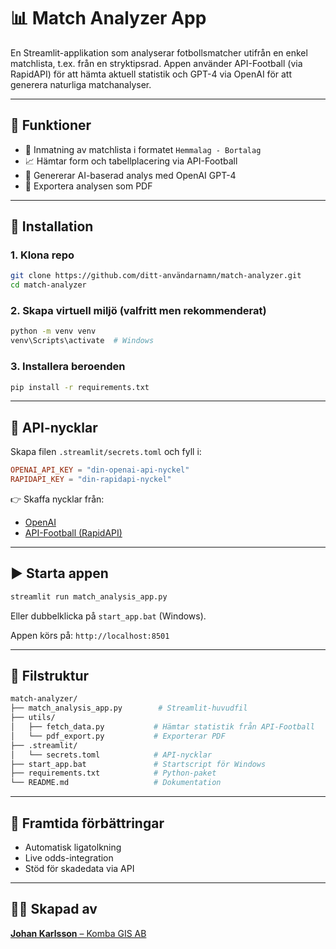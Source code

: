 # 📊 Match Analyzer App

En Streamlit-applikation som analyserar fotbollsmatcher utifrån en enkel matchlista, t.ex. från en stryktipsrad. Appen använder API-Football (via RapidAPI) för att hämta aktuell statistik och GPT-4 via OpenAI för att generera naturliga matchanalyser.

---

## 🚀 Funktioner

* 📝 Inmatning av matchlista i formatet `Hemmalag - Bortalag`
* 📈 Hämtar form och tabellplacering via API-Football
* 🧠 Genererar AI-baserad analys med OpenAI GPT-4
* 📄 Exportera analysen som PDF

---

## 🔧 Installation

### 1. Klona repo

```bash
git clone https://github.com/ditt-användarnamn/match-analyzer.git
cd match-analyzer
```

### 2. Skapa virtuell miljö (valfritt men rekommenderat)

```bash
python -m venv venv
venv\Scripts\activate  # Windows
```

### 3. Installera beroenden

```bash
pip install -r requirements.txt
```

---

## 🔑 API-nycklar

Skapa filen `.streamlit/secrets.toml` och fyll i:

```toml
OPENAI_API_KEY = "din-openai-api-nyckel"
RAPIDAPI_KEY = "din-rapidapi-nyckel"
```

👉 Skaffa nycklar från:

* [OpenAI](https://platform.openai.com/account/api-keys)
* [API-Football (RapidAPI)](https://rapidapi.com/api-sports/api/api-football)

---

## ▶️ Starta appen

```bash
streamlit run match_analysis_app.py
```

Eller dubbelklicka på `start_app.bat` (Windows).

Appen körs på: `http://localhost:8501`

---

## 📁 Filstruktur

```bash
match-analyzer/
├── match_analysis_app.py        # Streamlit-huvudfil
├── utils/
│   ├── fetch_data.py           # Hämtar statistik från API-Football
│   └── pdf_export.py           # Exporterar PDF
├── .streamlit/
│   └── secrets.toml            # API-nycklar
├── start_app.bat               # Startscript för Windows
├── requirements.txt            # Python-paket
└── README.md                   # Dokumentation
```

---

## 🧠 Framtida förbättringar

* Automatisk ligatolkning
* Live odds-integration
* Stöd för skadedata via API

---

## 🧑‍💻 Skapad av

[**Johan Karlsson** – Komba GIS AB](https://www.linkedin.com/in/kombagis)
